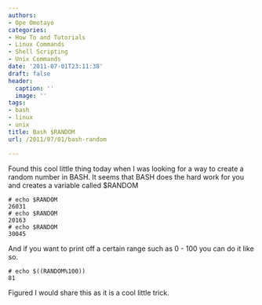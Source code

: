 ```yaml
---
authors:
- Ope Omotayo
categories:
- How To and Tutorials
- Linux Commands
- Shell Scripting
- Unix Commands
date: '2011-07-01T23:11:38'
draft: false
header:
  caption: ''
  image: ''
tags:
- bash
- linux
- unix
title: Bash $RANDOM
url: /2011/07/01/bash-random

---
```


Found this cool little thing today when I was looking for a way to create a random number in BASH. It seems that BASH does the hard work for you and creates a variable called $RANDOM

    # echo $RANDOM  
    26031  
    # echo $RANDOM  
    20163  
    # echo $RANDOM  
    30045

And if you want to print off a certain range such as 0 - 100 you can do it like so.

    # echo $((RANDOM%100))  
    81

Figured I would share this as it is a cool little trick.
